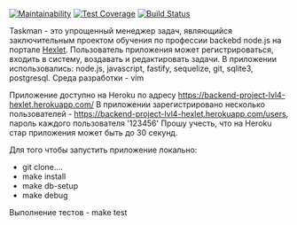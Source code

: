 [![Maintainability](https://api.codeclimate.com/v1/badges/6bac735f50879b3b2789/maintainability)](https://codeclimate.com/github/mitry1974/backend-project-lvl4/maintainability)
[![Test Coverage](https://api.codeclimate.com/v1/badges/6bac735f50879b3b2789/test_coverage)](https://codeclimate.com/github/mitry1974/backend-project-lvl4/test_coverage)
[![Build Status](https://travis-ci.org/mitry1974/backend-project-lvl4.svg?branch=master)](https://travis-ci.org/mitry1974/backend-project-lvl4)

Taskman - это упрощенный менеджер задач, являющийся заключительным проектом обучения по профессии backebd node.js на портале [Hexlet](http://hexlet.io). 
Пользователь приложения может регистрироваться, входить в систему, воздавать и редактировать задачи.
В приложении использовались: node.js, javascript, fastify, sequelize, git, sqlite3, postgresql.
Среда разработки - vim

Приложение доступно на Heroku по адресу https://backend-project-lvl4-hexlet.herokuapp.com/
В приложении зарегистрировано несколько пользователей - https://backend-project-lvl4-hexlet.herokuapp.com/users, пароль каждого пользователя '123456'
Прошу учесть, что на Heroku стар приложения может быть до 30 секунд.

Для того чтобы запустить приложение локально:

* git clone....
* make install
* make db-setup
* make debug

Выполнение тестов - make test
